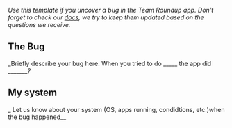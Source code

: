 _Use this template if you uncover a bug in the Team Roundup app. Don't forget to check our [docs](../../docs/getting-started.md), we try to keep them updated based on the questions we receive._

## The Bug

_Briefly describe your bug here. When you tried to do _____ the app did ________?_

## My system

_ Let us know about your system (OS, apps running, condidtions, etc.)when the bug happened__
